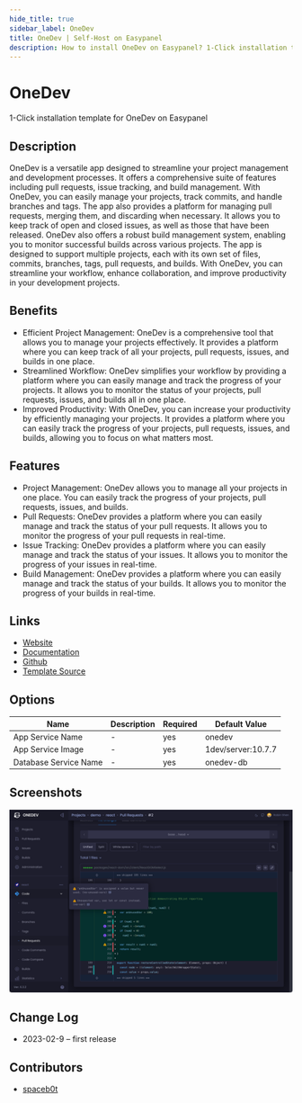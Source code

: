 ```yaml
---
hide_title: true
sidebar_label: OneDev
title: OneDev | Self-Host on Easypanel
description: How to install OneDev on Easypanel? 1-Click installation template for OneDev on Easypanel
---
```


<!-- generated -->

# OneDev

1-Click installation template for OneDev on Easypanel

## Description

OneDev is a versatile app designed to streamline your project management and development processes. It offers a comprehensive suite of features including pull requests, issue tracking, and build management. With OneDev, you can easily manage your projects, track commits, and handle branches and tags. The app also provides a platform for managing pull requests, merging them, and discarding when necessary. It allows you to keep track of open and closed issues, as well as those that have been released. OneDev also offers a robust build management system, enabling you to monitor successful builds across various projects. The app is designed to support multiple projects, each with its own set of files, commits, branches, tags, pull requests, and builds. With OneDev, you can streamline your workflow, enhance collaboration, and improve productivity in your development projects.

## Benefits

- Efficient Project Management: OneDev is a comprehensive tool that allows you to manage your projects effectively. It provides a platform where you can keep track of all your projects, pull requests, issues, and builds in one place.
- Streamlined Workflow: OneDev simplifies your workflow by providing a platform where you can easily manage and track the progress of your projects. It allows you to monitor the status of your projects, pull requests, issues, and builds all in one place.
- Improved Productivity: With OneDev, you can increase your productivity by efficiently managing your projects. It provides a platform where you can easily track the progress of your projects, pull requests, issues, and builds, allowing you to focus on what matters most.

## Features

- Project Management: OneDev allows you to manage all your projects in one place. You can easily track the progress of your projects, pull requests, issues, and builds.
- Pull Requests: OneDev provides a platform where you can easily manage and track the status of your pull requests. It allows you to monitor the progress of your pull requests in real-time.
- Issue Tracking: OneDev provides a platform where you can easily manage and track the status of your issues. It allows you to monitor the progress of your issues in real-time.
- Build Management: OneDev provides a platform where you can easily manage and track the status of your builds. It allows you to monitor the progress of your builds in real-time.

## Links

- [Website](https://code.onedev.io/)
- [Documentation](https://docs.onedev.io/)
- [Github](https://code.onedev.io/onedev/server)
- [Template Source](https://github.com/easypanel-io/templates/tree/main/templates/onedev)

## Options

Name | Description | Required | Default Value
-|-|-|-
App Service Name | - | yes | onedev
App Service Image | - | yes | 1dev/server:10.7.7
Database Service Name | - | yes | onedev-db

## Screenshots

![OneDev Screenshot](./assets/screenshot.png)

## Change Log

- 2023-02-9 – first release

## Contributors

- [spaceb0t](https://github.com/spacec0de)
